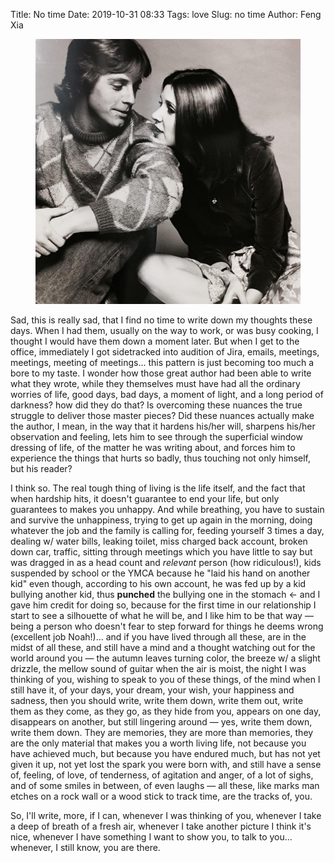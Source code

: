 Title: No time
Date: 2019-10-31 08:33
Tags: love
Slug: no time
Author: Feng Xia

<figure class="col l8 m8 s12">
  <img src="images/starwar.jpg"/>
</figure>

Sad, this is really sad, that I find no time to write down my thoughts
these days. When I had them, usually on the way to work, or was busy
cooking, I thought I would have them down a moment later. But when I
get to the office, immediately I got sidetracked into audition of
Jira, emails, meetings, meetings, meeting of meetings... this pattern
is just becoming too much a bore to my taste. I wonder how those great
author had been able to write what they wrote, while they themselves
must have had all the ordinary worries of life, good days, bad days, a
moment of light, and a long period of darkness? how did they do that?
Is overcoming these nuances the true struggle to deliver those master
pieces? Did these nuances actually make the author, I mean, in the way
that it hardens his/her will, sharpens his/her observation and
feeling, lets him to see through the superficial window dressing of
life, of the matter he was writing about, and forces him to experience
the things that hurts so badly, thus touching not only himself, but
his reader? 

I think so. The real tough thing of living is the life itself, and the
fact that when hardship hits, it doesn't guarantee to end your life,
but only guarantees to makes you unhappy. And while breathing, you
have to sustain and survive the unhappiness, trying to get up again in
the morning, doing whatever the job and the family is calling for,
feeding yourself 3 times a day, dealing w/ water bills, leaking
toilet, miss charged back account, broken down car, traffic, sitting
through meetings which you have little to say but was dragged in as a
head count and _relevant_ person (how ridiculous!), kids suspended by
school or the YMCA because he "laid his hand on another kid" even
though, according to his own account, he was fed up by a kid bullying
another kid, thus **punched** the bullying one in the stomach &larr;
and I gave him credit for doing so, because for the first time in our
relationship I start to see a silhouette of what he will be, and I
like him to be that way &mdash; being a person who doesn't fear to
step forward for things he deems wrong (excellent job Noah!)... and if
you have lived through all these, are in the midst of all these, and
still have a mind and a thought watching out for the world around you
&mdash; the autumn leaves turning color, the breeze w/ a slight
drizzle, the mellow sound of guitar when the air is moist, the night I
was thinking of you, wishing to speak to you of these things, of the
mind when I still have it, of your days, your dream, your wish, your
happiness and sadness, then you should write, write them down, write
them out, write them as they come, as they go, as they hide from you,
appears on one day, disappears on another, but still lingering around
&mdash; yes, write them down, write them down. They are memories, they
are more than memories, they are the only material that makes you a
worth living life, not because you have achieved much, but because you
have endured much, but has not yet given it up, not yet lost the spark
you were born with, and still have a sense of, feeling, of love, of
tenderness, of agitation and anger, of a lot of sighs, and of some
smiles in between, of even laughs &mdash; all these, like marks man
etches on a rock wall or a wood stick to track time, are the tracks
of, you.

So, I'll write, more, if I can, whenever I was thinking of you,
whenever I take a deep of breath of a fresh air, whenever I take
another picture I think it's nice, whenever I have something I want to
show you, to talk to you... whenever, I still know, you are there.

